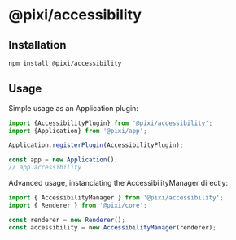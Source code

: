 # @pixi/accessibility

## Installation

```bash
npm install @pixi/accessibility
```

## Usage

Simple usage as an Application plugin:

```js
import {AccessibilityPlugin} from '@pixi/accessibility';
import {Application} from '@pixi/app';

Application.registerPlugin(AccessibilityPlugin);

const app = new Application();
// app.accessibility
```

Advanced usage, instanciating the AccessibilityManager directly:

```js
import { AccessibilityManager } from '@pixi/accessibility';
import { Renderer } from '@pixi/core';

const renderer = new Renderer();
const accessibility = new AccessibilityManager(renderer);
```
